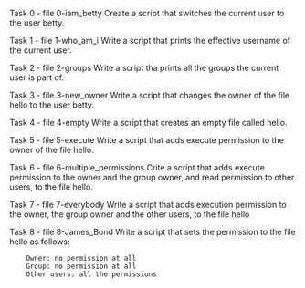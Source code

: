 Task 0 - file 0-iam_betty
	Create a script that switches the current user to the user betty.

Task 1 - file 1-who_am_i
	Write a script that prints the effective username of the current user.

Task 2 - file 2-groups
	Write a script tha prints all the groups the current user is part of.

Task 3 - file 3-new_owner
	Write a script that changes the owner of the file hello to the user betty.

Task 4 - file 4-empty
	Write a script that creates an empty file called hello.

Task 5 - file 5-execute
	Write a script that adds execute permission to the owner of the file hello.

Task 6 - file 6-multiple_permissions
	Crite a script that adds execute permission to the owner and the group owner, and read permission to other users, to the file hello.

Task 7 - file 7-everybody
	Write a script that adds execution permission to the owner, the group owner and the other users, to the file hello

Task 8 - file 8-James_Bond
	Write a script that sets the permission to the file hello as follows:

		Owner: no permission at all
		Group: no permission at all
		Other users: all the permissions



